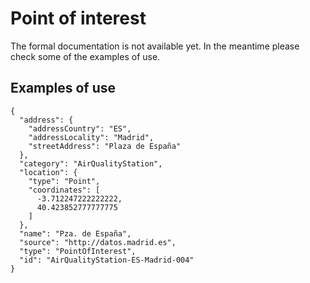 # Point of interest

The formal documentation is not available yet. In the meantime please check some of the examples of use.

## Examples of use

    {
      "address": {
        "addressCountry": "ES",
        "addressLocality": "Madrid",
        "streetAddress": "Plaza de España"
      },
      "category": "AirQualityStation",
      "location": {
        "type": "Point",
        "coordinates": [
          -3.712247222222222,
          40.423852777777775
        ]
      },
      "name": "Pza. de España",
      "source": "http://datos.madrid.es",
      "type": "PointOfInterest",
      "id": "AirQualityStation-ES-Madrid-004"
    }